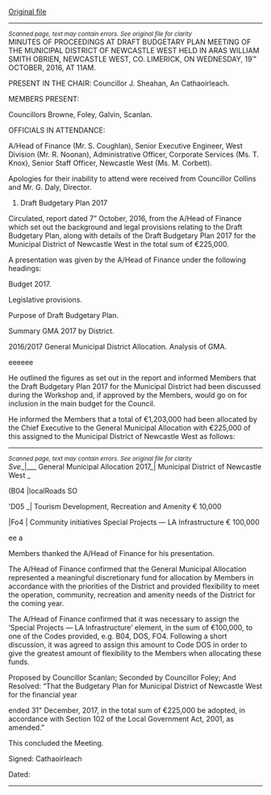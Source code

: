 [Original file](https://beta.limerick.ie/sites/default/files/media/documents/2017-04/minutes_of_draft_budgetary_plan_2017_newcastle_west_191016.pdf)

---
*<small>Scanned page, text may contain errors. See original file for clarity</small>*  
MINUTES OF PROCEEDINGS AT DRAFT BUDGETARY PLAN MEETING
OF THE MUNICIPAL DISTRICT OF NEWCASTLE WEST HELD IN ARAS
WILLIAM SMITH OBRIEN, NEWCASTLE WEST, CO. LIMERICK, ON
WEDNESDAY, 19™ OCTOBER, 2016, AT 11AM.

PRESENT IN THE CHAIR: Councillor J. Sheahan, An Cathaoirleach.

MEMBERS PRESENT:

Councillors Browne, Foley, Galvin, Scanlan.

OFFICIALS IN ATTENDANCE:

A/Head of Finance (Mr. S. Coughlan), Senior Executive Engineer, West Division (Mr. R. Noonan),
Administrative Officer, Corporate Services (Ms. T. Knox), Senior Staff Officer, Newcastle West
(Ms. M. Corbett).

Apologies for their inability to attend were received from Councillor Collins and Mr. G. Daly,
Director.

1. Draft Budgetary Plan 2017

Circulated, report dated 7” October, 2016, from the A/Head of Finance which set out the
background and legal provisions relating to the Draft Budgetary Plan, along with details of the
Draft Budgetary Plan 2017 for the Municipal District of Newcastle West in the total sum of
€225,000.

A presentation was given by the A/Head of Finance under the following headings:

Budget 2017.

Legislative provisions.

Purpose of Draft Budgetary Plan.

Summary GMA 2017 by District.

2016/2017 General Municipal District Allocation.
Analysis of GMA.

eeeeee

He outlined the figures as set out in the report and informed Members that the Draft Budgetary
Plan 2017 for the Municipal District had been discussed during the Workshop and, if approved
by the Members, would go on for inclusion in the main budget for the Council.

He informed the Members that a total of €1,203,000 had been allocated by the Chief Executive
to the General Municipal Allocation with €225,000 of this assigned to the Municipal District of
Newcastle West as follows:


---
*<small>Scanned page, text may contain errors. See original file for clarity</small>*  
_Sve__|___ General Municipal Allocation 2017_| Municipal District of Newcastle West _

(B04 |localRoads SO

'D05 _| Tourism Development, Recreation and Amenity € 10,000

|Fo4 | Community initiatives
Special Projects — LA Infrastructure € 100,000

ee a

Members thanked the A/Head of Finance for his presentation.

The A/Head of Finance confirmed that the General Municipal Allocation represented a
meaningful discretionary fund for allocation by Members in accordance with the priorities of
the District and provided flexibility to meet the operation, community, recreation and amenity
needs of the District for the coming year.

The A/Head of Finance confirmed that it was necessary to assign the ‘Special Projects — LA
Infrastructure’ element, in the sum of €100,000, to one of the Codes provided, e.g. B04, DOS,
FO4. Following a short discussion, it was agreed to assign this amount to Code DOS in order to
give the greatest amount of flexibility to the Members when allocating these funds.

Proposed by Councillor Scanlan;
Seconded by Councillor Foley;
And Resolved:
“That the Budgetary Plan for Municipal District of Newcastle West for the financial year

ended 31" December, 2017, in the total sum of €225,000 be adopted, in accordance with
Section 102 of the Local Government Act, 2001, as amended.”

This concluded the Meeting.

Signed:
Cathaoirleach

Dated:


---
